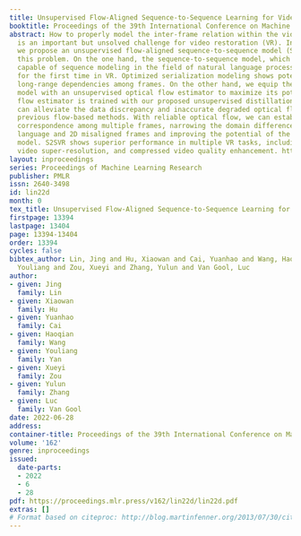 ```yaml
---
title: Unsupervised Flow-Aligned Sequence-to-Sequence Learning for Video Restoration
booktitle: Proceedings of the 39th International Conference on Machine Learning
abstract: How to properly model the inter-frame relation within the video sequence
  is an important but unsolved challenge for video restoration (VR). In this work,
  we propose an unsupervised flow-aligned sequence-to-sequence model (S2SVR) to address
  this problem. On the one hand, the sequence-to-sequence model, which has proven
  capable of sequence modeling in the field of natural language processing, is explored
  for the first time in VR. Optimized serialization modeling shows potential in capturing
  long-range dependencies among frames. On the other hand, we equip the sequence-to-sequence
  model with an unsupervised optical flow estimator to maximize its potential. The
  flow estimator is trained with our proposed unsupervised distillation loss, which
  can alleviate the data discrepancy and inaccurate degraded optical flow issues of
  previous flow-based methods. With reliable optical flow, we can establish accurate
  correspondence among multiple frames, narrowing the domain difference between 1D
  language and 2D misaligned frames and improving the potential of the sequence-to-sequence
  model. S2SVR shows superior performance in multiple VR tasks, including video deblurring,
  video super-resolution, and compressed video quality enhancement. https://github.com/linjing7/VR-Baseline
layout: inproceedings
series: Proceedings of Machine Learning Research
publisher: PMLR
issn: 2640-3498
id: lin22d
month: 0
tex_title: Unsupervised Flow-Aligned Sequence-to-Sequence Learning for Video Restoration
firstpage: 13394
lastpage: 13404
page: 13394-13404
order: 13394
cycles: false
bibtex_author: Lin, Jing and Hu, Xiaowan and Cai, Yuanhao and Wang, Haoqian and Yan,
  Youliang and Zou, Xueyi and Zhang, Yulun and Van Gool, Luc
author:
- given: Jing
  family: Lin
- given: Xiaowan
  family: Hu
- given: Yuanhao
  family: Cai
- given: Haoqian
  family: Wang
- given: Youliang
  family: Yan
- given: Xueyi
  family: Zou
- given: Yulun
  family: Zhang
- given: Luc
  family: Van Gool
date: 2022-06-28
address:
container-title: Proceedings of the 39th International Conference on Machine Learning
volume: '162'
genre: inproceedings
issued:
  date-parts:
  - 2022
  - 6
  - 28
pdf: https://proceedings.mlr.press/v162/lin22d/lin22d.pdf
extras: []
# Format based on citeproc: http://blog.martinfenner.org/2013/07/30/citeproc-yaml-for-bibliographies/
---
```

